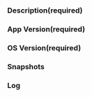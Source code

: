 <!--
Please use the following template to create an issue.
-->
### Description(required)
### App Version(required)
### OS Version(required)
### Snapshots
### Log
